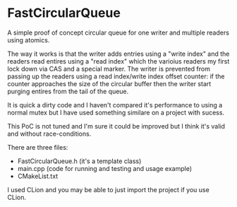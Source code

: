 # FastCircularQueue
A simple proof of concept circular queue for one writer and multiple readers using atomics.

The way it works is that the writer adds entries using a "write index" and the readers read
entires using a "read index" which the varioius readers my first lock down via CAS and a special
marker. The writer is prevented from passing up the readers using a read index/write index offset
counter: if the counter approaches the size of the circular buffer then the writer start purging
entires from the tail of the queue.

It is quick a dirty code and I haven't compared it's performance to using a normal mutex but I have used
something similare on a project with sucess.

This PoC is not tuned and I'm sure it could be improved but I think it's valid and without 
race-conditions.

There are three files: 
  - FastCircularQueue.h (it's a template class)
  - main.cpp            (code for running and testing and usage example)
  - CMakeList.txt     
  
  I used CLion and you may be able to just import the project if you use CLion.
